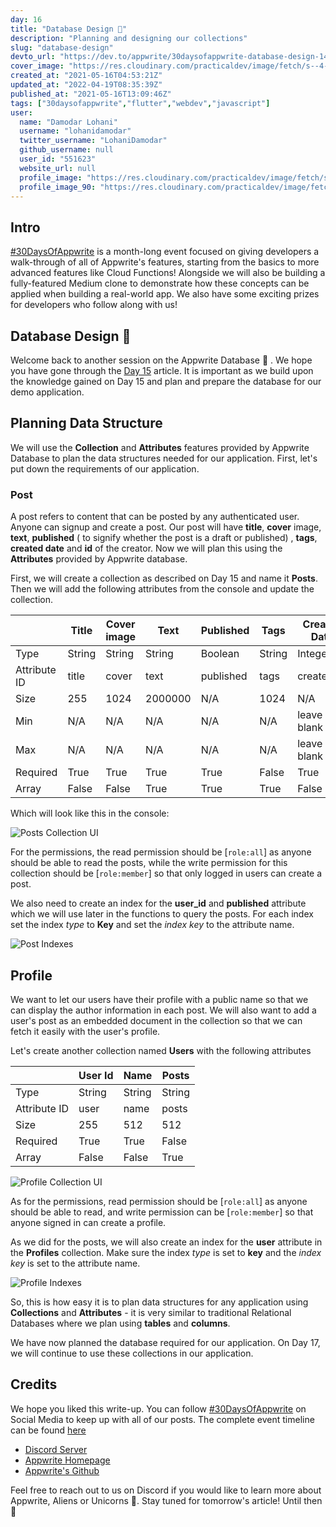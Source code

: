 ```yaml
---
day: 16
title: "Database Design 🧐"
description: "Planning and designing our collections"
slug: "database-design"
devto_url: "https://dev.to/appwrite/30daysofappwrite-database-design-140a"
cover_image: "https://res.cloudinary.com/practicaldev/image/fetch/s--4-t15_Cc--/c_imagga_scale,f_auto,fl_progressive,h_420,q_auto,w_1000/https://dev-to-uploads.s3.amazonaws.com/uploads/articles/5so2807ye8s2nycwkt82.png"
created_at: "2021-05-16T04:53:21Z"
updated_at: "2022-04-19T08:35:39Z"
published_at: "2021-05-16T13:09:46Z"
tags: ["30daysofappwrite","flutter","webdev","javascript"]
user:
  name: "Damodar Lohani"
  username: "lohanidamodar"
  twitter_username: "LohaniDamodar"
  github_username: null
  user_id: "551623"
  website_url: null
  profile_image: "https://res.cloudinary.com/practicaldev/image/fetch/s--Y2Vg3V3b--/c_fill,f_auto,fl_progressive,h_640,q_auto,w_640/https://dev-to-uploads.s3.amazonaws.com/uploads/user/profile_image/551623/d6834701-4563-4984-8f1d-7c6735acd3b6.jpg"
  profile_image_90: "https://res.cloudinary.com/practicaldev/image/fetch/s--WbIqGPLg--/c_fill,f_auto,fl_progressive,h_90,q_auto,w_90/https://dev-to-uploads.s3.amazonaws.com/uploads/user/profile_image/551623/d6834701-4563-4984-8f1d-7c6735acd3b6.jpg"
---
```

## Intro
[#30DaysOfAppwrite](http://30days.appwrite.io/) is a month-long event focused on giving developers a walk-through of all of Appwrite's features, starting from the basics to more advanced features like Cloud Functions! Alongside we will also be building a fully-featured Medium clone to demonstrate how these 
concepts can be applied when building a real-world app. We also have some exciting prizes for developers who follow along with us!

## Database Design 🧐
Welcome back to another session on the Appwrite Database 👋 . We hope you have gone through the [Day 15](link-to-day-15) article. It is important as we build upon the knowledge gained on Day 15 and plan and prepare the database for our demo application.

## Planning Data Structure
We will use the **Collection** and **Attributes** features provided by Appwrite Database to plan the data structures needed for our application. First, let's put down the requirements of our application.

### Post
A post refers to content that can be posted by any authenticated user. Anyone can signup and create a post. Our post will have **title**, **cover** image, **text**, **published** ( to signify whether the post is a draft or published) , **tags**, **created date** and **id** of the creator. Now we will plan this using the **Attributes** provided by Appwrite database.

First, we will create a collection as described on Day 15 and name it **Posts**. Then we will add the following attributes from the console and update the collection.

|              | Title  | Cover image | Text    | Published | Tags   | Created Date | User Id |
|--------------|--------|-------------|---------|-----------|--------|--------------|---------|
| Type         | String | String      | String  | Boolean   | String | Integer      | String  |
| Attribute ID | title  | cover       | text    | published | tags   | created_at   | user_id |
| Size         | 255    | 1024        | 2000000 | N/A       | 1024   | N/A          | 255     |
| Min          | N/A    | N/A         | N/A     | N/A       | N/A    | leave blank  | N/A     |
| Max          | N/A    | N/A         | N/A     | N/A       | N/A    | leave blank  | N/A     |
| Required     | True   | True        | True    | True      | False  | True         | True    |
| Array        | False  | False       | True    | True      | True   | False        | False   |

Which will look like this in the console:

![Posts Collection UI](https://dev-to-uploads.s3.amazonaws.com/uploads/articles/yhab69jcexsv88gau1pt.png)
 

For the permissions, the read permission should be [`role:all`] as anyone should be able to read the posts, while the write permission for this collection should be [`role:member`] so that only logged in users can create a post.

We also need to create an index for the **user_id** and **published** attribute which we will use later in the functions to query the posts. For each index set the index _type_ to **Key** and set the _index key_ to the attribute name.

![Post Indexes](https://dev-to-uploads.s3.amazonaws.com/uploads/articles/f9ndu8pgyb5zyx3c5rg9.png)

## Profile
We want to let our users have their profile with a public name so that we can display the author information in each post. We will also want to add a user's post as an embedded document in the collection so that we can fetch it easily with the user's profile. 

Let's create another collection named **Users** with the following attributes

|              | User Id | Name   | Posts  |
|--------------|---------|--------|--------|
| Type         | String  | String | String |
| Attribute ID | user    | name   | posts  |
| Size         | 255     | 512    | 512    |
| Required     | True    | True   | False  |
| Array        | False   | False  | True   |


![Profile Collection UI](https://dev-to-uploads.s3.amazonaws.com/uploads/articles/6je3g28v2b9bfzrmkl2x.png)
 

As for the permissions, read permission should be [`role:all`] as anyone should be able to read, and write permission can be [`role:member`] so that anyone signed in can create a profile.

As we did for the posts, we will also create an index for the **user** attribute in the **Profiles** collection. Make sure the index _type_ is set to **key** and the _index key_ is set to the attribute name.

![Profile Indexes](https://dev-to-uploads.s3.amazonaws.com/uploads/articles/mpeepmcxgvl8otq07m3u.png) 

So, this is how easy it is to plan data structures for any application using **Collections** and **Attributes** - it is very similar to traditional Relational Databases where we plan using **tables** and **columns**. 

We have now planned the database required for our application. On Day 17, we will continue to use these collections in our application.

## Credits 
We hope you liked this write-up. You can follow [#30DaysOfAppwrite](https://twitter.com/search?q=%2330daysofappwrite) on Social Media to keep up with all of our posts. The complete event timeline can be found [here](http://30days.appwrite.io)

* [Discord Server](https://appwrite.io/discord)
* [Appwrite Homepage](https://appwrite.io/)  
* [Appwrite's Github](https://github.com/appwrite)

Feel free to reach out to us on Discord if you would like to learn more about Appwrite, Aliens or Unicorns 🦄. Stay tuned for tomorrow's article! Until then 👋

